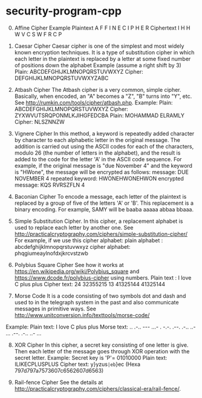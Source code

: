 # security-program-cpp

0. Affine Cipher
Example
Plaintext A F F I N E C I P H E R
Ciphertext I H H W V C S W F R C P

1. Caesar Cipher
Caesar cipher is one of the simplest and most widely known encryption techniques. It is a type of
substitution cipher in which each letter in the plaintext is replaced by a letter at some fixed number
of positions down the alphabet
Example (assume a right shift by 3)
Plain: ABCDEFGHIJKLMNOPQRSTUVWXYZ
Cipher: DEFGHIJKLMNOPQRSTUVWXYZABC

2. Atbash Cipher
The Atbash cipher is a very common, simple cipher. Basically, when encoded, an "A" becomes a
"Z", "B" turns into "Y", etc. See http://rumkin.com/tools/cipher/atbash.php. Example:
Plain: ABCDEFGHIJKLMNOPQRSTUVWXYZ
Cipher: ZYXWVUTSRQPONMLKJIHGFEDCBA
Plain: MOHAMMAD ELRAMLY
Cipher: NLSZNNZW 

3. Vignere Cipher
In this method, a keyword is repeatedly added character by character to each alphabetic letter in the
original message. The addition is carried out using the ASCII codes for each of the characters,
modulo 26 (the number of letters in the alphabet), and the result is added to the code for the letter 'A'
in the ASCII code sequence. For example, if the original message is "due November 4" and the
keyword is "HWone", the message will be encrypted as follows:
 message: DUE NOVEMBER 4
 repeated keyword: HWONEHWONEHWON
encrypted message: KQS RVRSZFLN 4


4. Baconian Cipher
To encode a message, each letter of the plaintext is replaced by a group of five of the letters 'A' or
'B'. This replacement is a binary encoding. For example, SAMY will be baaba aaaaa abbaa bbaaa.

5. Simple Substitution Cipher.
In this cipher, a replacement alphabet is used to replace each letter by another one. See
http://practicalcryptography.com/ciphers/simple-substitution-cipher/
For example, if we use this cipher alphabet:
plain alphabet : abcdefghijklmnopqrstuvwxyz
cipher alphabet: phqgiumeaylnofdxjkrcvstzwb

6. Polybius Square Cipher
See how it works at https://en.wikipedia.org/wiki/Polybius_square and
https://www.dcode.fr/polybius-cipher using numbers. 
Plain text : I love C plus plus
Cipher text: 24 32355215 13 41325144 41325144

7. Morse Code
It is a code consisting of two symbols dot and dash and used to in the telegraph system in the past
and also communicate messages in primitive ways. See http://www.unitconversion.info/texttools/morse-code/

Example:
Plain text: I love C plus plus
Morse text:
.. .-.. --- ...- . -.-. .--. .-.. ..- ... .--. .-.. ..- ...

8. XOR Cipher
In this cipher, a secret key consisting of one letter is give. Then each letter of the message goes
through XOR operation with the secret letter.
Example:
Secret key is 'P'= 01010000
Plain text: ILIKECPLUSPLUS
Cipher text: y}yzus`|eb`}ec (Hexa 797d797a7573607c6562607d6563)

9. Rail-fence Cipher
See the details at http://practicalcryptography.com/ciphers/classical-era/rail-fence/.

